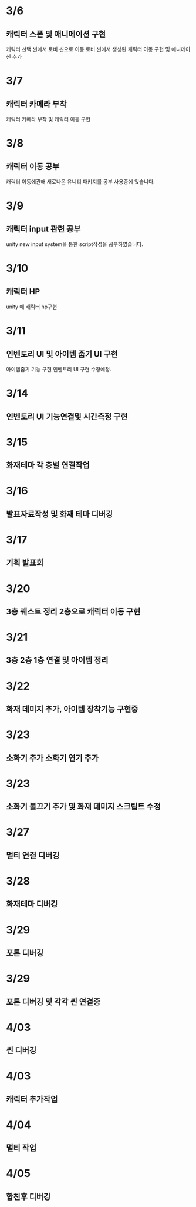 
# 3/6
## 캐릭터 스폰 및 애니메이션 구현
캐릭터 선택 씬에서 
로비 씬으로 이동
로비 씬에서 생성된 캐릭터 이동 구현 및 애니메이션 추가

# 3/7
## 캐릭터 카메라 부착
캐릭터 카메라 부착 및 캐릭터 이동 구현

# 3/8
## 캐릭터 이동 공부
캐릭터 이동에관해 새로나온 유니티 패키지를 공부 사용중에 있습니다.

# 3/9
## 캐릭터 input 관련 공부
unity new input system을 통한 script작성을 공부하였습니다.

# 3/10
## 캐릭터 HP

unity 에 캐릭터 hp구현

# 3/11
## 인벤토리 UI 및 아이템 줍기 UI 구현
아이템줍기 기능 구현 인벤토리 UI 구현 수정예정.

# 3/14
## 인벤토리 UI 기능연결및 시간측정 구현

# 3/15
## 화재테마 각 층별 연결작업

# 3/16
## 발표자료작성 및 화재 테마 디버깅

# 3/17
## 기획 발표회

# 3/20
## 3층 퀘스트 정리 2층으로 캐릭터 이동 구현

# 3/21
## 3층 2층 1층 연결 및 아이템 정리

# 3/22
## 화재 데미지 추가, 아이템 장착기능 구현중

# 3/23
## 소화기 추가 소화기 연기 추가

# 3/23
## 소화기 불끄기 추가 및 화재 데미지 스크립트 수정

# 3/27
## 멀티 연결 디버깅

# 3/28
## 화재테마 디버깅

# 3/29
## 포톤 디버깅

# 3/29
## 포톤 디버깅 및 각각 씬 연결중

# 4/03
## 씬 디버깅

# 4/03
## 캐릭터 추가작업

# 4/04
## 멀티 작업

# 4/05
## 합친후 디버깅
